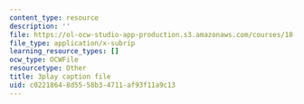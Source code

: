 ```yaml
---
content_type: resource
description: ''
file: https://ol-ocw-studio-app-production.s3.amazonaws.com/courses/18-01sc-single-variable-calculus-fall-2010/c02218648d5558b34711af93f11a9c13_-MI0b4h3rS0.srt
file_type: application/x-subrip
learning_resource_types: []
ocw_type: OCWFile
resourcetype: Other
title: 3play caption file
uid: c0221864-8d55-58b3-4711-af93f11a9c13
---
```

